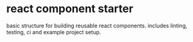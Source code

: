 # react component starter
basic structure for building reusable react components. 
includes linting, testing, ci and example project setup.
